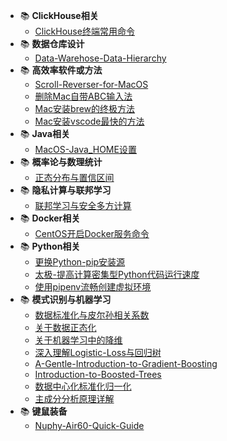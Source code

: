 - :books: **ClickHouse相关**
   - [ClickHouse终端常用命令](post/ClickHouse相关/ClickHouse终端常用命令.md)
 - :books: **数据仓库设计**
   - [Data-Warehose-Data-Hierarchy](post/数据仓库设计/Data-Warehose-Data-Hierarchy.md)
 - :books: **高效率软件或方法**
   - [Scroll-Reverser-for-MacOS](post/高效率软件或方法/Scroll-Reverser-for-MacOS.md)
   - [删除Mac自带ABC输入法](post/高效率软件或方法/删除Mac自带ABC输入法.md)
   - [Mac安装brew的终极方法](post/高效率软件或方法/Mac安装brew的终极方法.md)
   - [Mac安装vscode最快的方法](post/高效率软件或方法/Mac安装vscode最快的方法.md)
 - :books: **Java相关**
   - [MacOS-Java_HOME设置](post/Java相关/MacOS-Java_HOME设置.md)
 - :books: **概率论与数理统计**
   - [正态分布与置信区间](post/概率论与数理统计/正态分布与置信区间.md)
 - :books: **隐私计算与联邦学习**
   - [联邦学习与安全多方计算](post/隐私计算与联邦学习/联邦学习与安全多方计算.md)
 - :books: **Docker相关**
   - [CentOS开启Docker服务命令](post/Docker相关/CentOS开启Docker服务命令.md)
 - :books: **Python相关**
   - [更换Python-pip安装源](post/Python相关/更换Python-pip安装源.md)
   - [太极-提高计算密集型Python代码运行速度](post/Python相关/太极-提高计算密集型Python代码运行速度.md)
   - [使用pipenv流畅创建虚拟环境](post/Python相关/使用pipenv流畅创建虚拟环境.md)
 - :books: **模式识别与机器学习**
   - [数据标准化与皮尔孙相关系数](post/模式识别与机器学习/数据标准化与皮尔孙相关系数.md)
   - [关于数据正态化](post/模式识别与机器学习/关于数据正态化.md)
   - [关于机器学习中的降维](post/模式识别与机器学习/关于机器学习中的降维.md)
   - [深入理解Logistic-Loss与回归树](post/模式识别与机器学习/深入理解Logistic-Loss与回归树.md)
   - [A-Gentle-Introduction-to-Gradient-Boosting](post/模式识别与机器学习/A-Gentle-Introduction-to-Gradient-Boosting.md)
   - [Introduction-to-Boosted-Trees](post/模式识别与机器学习/Introduction-to-Boosted-Trees.md)
   - [数据中心化标准化归一化](post/模式识别与机器学习/数据中心化标准化归一化.md)
   - [主成分分析原理详解](post/模式识别与机器学习/主成分分析原理详解.md)
 - :books: **键鼠装备**
   - [Nuphy-Air60-Quick-Guide](post/键鼠装备/Nuphy-Air60-Quick-Guide.md)
